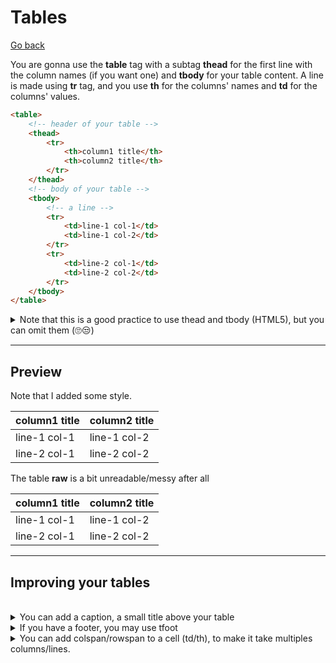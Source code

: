 # Tables

[Go back](../index.md#learn-the-tags-advanced)

You are gonna use the **table** tag with a subtag **thead** for the first line with the column names (if you want one) and **tbody** for your table content. A line is made using **tr** tag, and you use **th** for the columns' names and **td** for the columns' values.

```html
<table>
    <!-- header of your table -->
    <thead>
        <tr>
            <th>column1 title</th>
            <th>column2 title</th>
        </tr>
    </thead>
    <!-- body of your table -->
    <tbody>
        <!-- a line -->
        <tr>
            <td>line-1 col-1</td>
            <td>line-1 col-2</td>
        </tr>
        <tr>
            <td>line-2 col-1</td>
            <td>line-2 col-2</td>
        </tr>
    </tbody>
</table>
```

<details>
<summary>Note that this is a good practice to use thead and tbody (HTML5), but you can omit them (🙄😒)</summary>

```html
<table>
<tr>
    <th>column1 title</th>
    <th>column2 title</th>
</tr>
<tr>
    <td>line-1 col-1</td>
    <td>line-1 col-2</td>
</tr>
<tr>
    <td>line-2 col-1</td>
    <td>line-2 col-2</td>
</tr>
</table>
```
</details>

<hr class="sr">

## Preview

Note that I added some style.

<table class="table table-bordered border-dark">
    <!-- header of your table -->
    <thead>
        <tr>
            <th>column1 title</th>
            <th>column2 title</th>
        </tr>
    </thead>
    <!-- body of your table -->
    <tbody>
        <!-- a line -->
        <tr>
            <td>line-1 col-1</td>
            <td>line-1 col-2</td>
        </tr>
        <tr>
            <td>line-2 col-1</td>
            <td>line-2 col-2</td>
        </tr>
    </tbody>
</table>

The table **raw** is a bit unreadable/messy after all

<table>
<thead>
<tr><th>column1 title</th><th>column2 title</th></tr>
</thead>
<tbody>
<tr><td>line-1 col-1</td><td>line-1 col-2</td></tr>
<tr><td>line-2 col-1</td><td>line-2 col-2</td></tr>
</tbody>
</table>

<hr class="sl">

## Improving your tables

<br>

<details class="details-border">
<summary>You can add a caption, a small title above your table</summary>
<br>
<table class="caption-top  table-bordered table border-dark">
<caption class="text-center">Some caption</caption>
<thead>
<tr><th>column1 title</th><th>column2 title</th></tr>
</thead><tbody><tr><td>line-1 col-1</td><td>line-1 col-2</td></tr></tbody>
</table>

The code is

```html
<table>
    <caption>Some caption</caption>
    <!-- ... -->
</table>
```
</details>

<details class="details-border">
<summary>If you have a footer, you may use tfoot</summary>
<br>
<table class="table-bordered table border-dark">
<thead>
<tr><th>column1 title</th><th>column2 title</th></tr>
</thead><tbody><tr><td>line-1 col-1</td><td>line-1 col-2</td></tr></tbody><tfoot><tr><td>Footer</td><td>Footer</td></tr></tfoot>
</table>

The code is

```html
<table>
    <!-- ... -->
    <tfoot>
        <tr>
            <td>Footer</td>
            <td>Footer</td>
        </tr>
    </tfoot>
</table>
```
</details>

<details class="details-border">
<summary>You can add colspan/rowspan to a cell (td/th), to make it take multiples columns/lines.</summary>
<br>
<table class="table-bordered table border-dark">
<thead>
<tr><th>column1 title</th><th>column2 title</th></tr>
</thead><tbody>
<tr><td colspan="2">line-1 col</tr>
<tr><td>line-2 col-1</td><td>line-2 col-2</td></tr>
</tbody>
</table>

The code is

```html
<table>
    <!-- ... -->
    <tfoot>
        <tr>
            <td>Footer</td>
            <td>Footer</td>
        </tr>
    </tfoot>
</table>
```
</details>